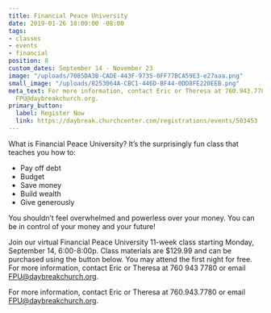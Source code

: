 ```yaml
---
title: Financial Peace University
date: 2019-01-26 18:00:00 -08:00
tags:
- classes
- events
- financial
position: 8
custom_dates: September 14 - November 23
image: "/uploads/7085DA3B-CADE-443F-9735-0FF77BCA59E3-e27aaa.png"
small_image: "/uploads/8253064A-CBC1-446D-BF44-0DD8FE220EEB.png"
meta_text: For more information, contact Eric or Theresa at 760.943.7780 or email
  FPU@daybreakchurch.org.
primary_button:
  label: Register Now
  link: https://daybreak.churchcenter.com/registrations/events/503453
---
```


What is Financial Peace University?
It’s the surprisingly fun class that teaches you how to:

* Pay off debt
* Budget
* Save money
* Build wealth
* Give generously

You shouldn’t feel overwhelmed and powerless over your money. You can be in control of your money and your future!

Join our virtual Financial Peace University 11-week class starting Monday, September 14, 6:00-8:00p. Class materials are $129.99 and can be purchased using the button below. You may attend the first night for free. For more information, contact Eric or Theresa at 760 943 7780 or email FPU@daybreakchurch.org.

For more information, contact Eric or Theresa at 760.943.7780 or email [FPU@daybreakchurch.org](FPU@daybreakchurch.org). 